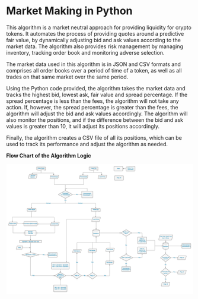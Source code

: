 # **Market Making in Python**

This algorithm is a market neutral approach for providing liquidity for crypto tokens. It automates the process of providing quotes around a predictive fair value, by dynamically adjusting bid and ask values according to the market data. The algorithm also provides risk management by managing inventory, tracking order book and monitoring adverse selection.

The market data used in this algorithm is in JSON and CSV formats and comprises all order books over a period of time of a token, as well as all trades on that same market over the same period.

Using the Python code provided, the algorithm takes the market data and tracks the highest bid, lowest ask, fair value and spread percentage. 
If the spread percentage is less than the fees, the algorithm will not take any action. If, however, the spread percentage is greater than the fees, the algorithm will adjust the bid and ask values accordingly. The algorithm will also monitor the positions, and if the difference between the bid and ask values is greater than 10, it will adjust its positions accordingly.

Finally, the algorithm creates a CSV file of all its positions, which can be used to track its performance and adjust the algorithm as needed.


**Flow Chart of the Algorithm Logic**

![](MMFlow.jpeg)

